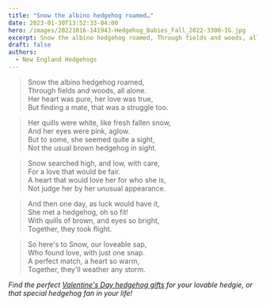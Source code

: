 ```yaml
---
title: "Snow the albino hedgehog roamed…"
date: 2023-01-30T13:52:33-04:00
hero: /images/20221016-141943-Hedgehog_Babies_Fall_2022-3300-IG.jpg
excerpt: Snow the albino hedgehog roamed, Through fields and woods, all alone. Her heart was pure, her love was true, But finding a mate, that was a struggle too.
draft: false
authors:
  - New England Hedgehogs
---
```


>Snow the albino hedgehog roamed,  
Through fields and woods, all alone.  
Her heart was pure, her love was true,  
But finding a mate, that was a struggle too.  

>Her quills were white, like fresh fallen snow,  
And her eyes were pink, aglow.  
But to some, she seemed quite a sight,  
Not the usual brown hedgehog in sight.  

>Snow searched high, and low, with care,  
For a love that would be fair.  
A heart that would love her for who she is,  
Not judge her by her unusual appearance.  

>And then one day, as luck would have it,  
She met a hedgehog, oh so fit!  
With quills of brown, and eyes so bright,  
Together, they took flight.  

>So here's to Snow, our loveable sap,  
Who found love, with just one snap.  
A perfect match, a heart so warm,  
Together, they'll weather any storm.

*Find the perfect [Valentine's Day hedgehog gifts](https://hedgehog.gifts/collections/valentines-day-hedgehog-gifts) for your lovable hedgie, or that special hedgehog fan in your life!*